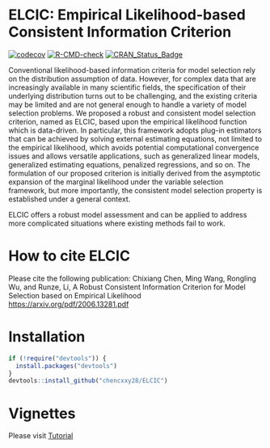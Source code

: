 
# ELCIC: Empirical Likelihood-based Consistent Information Criterion
[![codecov](https://codecov.io/gh/chencxxy28/ELCIC/branch/master/graph/badge.svg?token=MP1P4H0OHP)](https://codecov.io/gh/chencxxy28/ELCIC)
[![R-CMD-check](https://github.com/chencxxy28/ELCIC/workflows/R-CMD-check/badge.svg)](https://github.com/chencxxy28/ELCIC/actions)
[![CRAN_Status_Badge](https://www.r-pkg.org/badges/version/ELCIC)](https://cran.r-project.org/package=ELCIC)

Conventional likelihood-based information criteria for model selection
rely on the distribution assumption of data. However, for complex data
that are increasingly available in many scientific fields, the
specification of their underlying distribution turns out to be
challenging, and the existing criteria may be limited and are not
general enough to handle a variety of model selection problems. We
proposed a robust and consistent model selection criterion, named as
ELCIC, based upon the empirical likelihood function which is
data-driven. In particular, this framework adopts plug-in estimators
that can be achieved by solving external estimating equations, not
limited to the empirical likelihood, which avoids potential
computational convergence issues and allows versatile applications, such
as generalized linear models, generalized estimating equations,
penalized regressions, and so on. The formulation of our proposed
criterion is initially derived from the asymptotic expansion of the
marginal likelihood under the variable selection framework, but more
importantly, the consistent model selection property is established
under a general context.

ELCIC offers a robust model assessment and can be applied to address
more complicated situations where existing methods fail to work.

# How to cite ELCIC

Please cite the following publication: Chixiang Chen, Ming Wang,
Rongling Wu, and Runze, Li, A Robust Consistent Information Criterion
for Model Selection based on Empirical Likelihood
<https://arxiv.org/pdf/2006.13281.pdf>

# Installation

``` r
if (!require("devtools")) {
  install.packages("devtools")
}
devtools::install_github("chencxxy28/ELCIC")
```

# Vignettes

Please visit [Tutorial](https://chencxxy28.github.io/ELCIC/articles/ELCIC.html)
